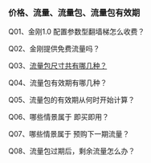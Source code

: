 ### 价格、流量、流量包、流量包有效期
Q01、金刚1.0 配置参数型翻墙梯怎么收费？

Q02、金刚提供免费流量吗？

Q03、[流量包尺寸共有哪几种？](https://a2zitpro.github.io/web/size.md)

Q04、流量包有效期有哪几种？

Q05、流量包的有效期从何时开始计算？

Q06、哪些情景属于 即买即用？

Q07、哪些情景属于 预购下一期流量？

Q08、流量包过期后，剩余流量怎么办？
